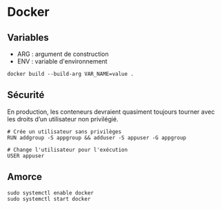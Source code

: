 # Docker

## Variables
- ARG : argument de construction
- ENV : variable d'environnement
```
docker build --build-arg VAR_NAME=value .
```

## Sécurité
En production, les conteneurs devraient quasiment toujours tourner avec les droits d’un utilisateur non privilégié.
```
# Crée un utilisateur sans privilèges
RUN addgroup -S appgroup && adduser -S appuser -G appgroup

# Change l'utilisateur pour l'exécution
USER appuser
```

## Amorce
```
sudo systemctl enable docker
sudo systemctl start docker
```

